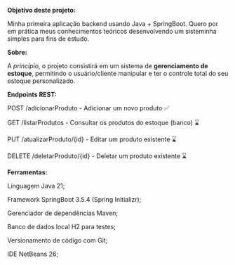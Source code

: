**Objetivo deste projeto:**

Minha primeira aplicação backend usando Java + SpringBoot. Quero por em prática meus conhecimentos teóricos desenvolvendo um sisteminha simples para fins de estudo.

**Sobre:**

A *princípio*, o projeto consistirá em um sistema de **gerenciamento de estoque**, permitindo o usuário/cliente manipular e ter o controle total do seu estoque personalizado.

**Endpoints REST:**

POST /adicionarProduto - Adicionar um novo produto ✅️ 

GET /listarProdutos - Consultar os produtos do estoque (banco) ⌛

PUT /atualizarProduto/{id} - Editar  um produto existente ⌛

DELETE /deletarProduto/{id} - Deletar um produto existente ⌛

**Ferramentas:**

Linguagem Java 21;

Framework SpringBoot 3.5.4 (Spring Initializr);

Gerenciador de dependências Maven;

Banco de dados local H2 para testes;

Versionamento de código com Git;

IDE NetBeans 26;

